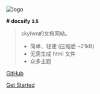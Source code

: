 ![logo](https://docsify.js.org/_media/icon.svg) 

**# docsify <small>3.5</small>**

> skylwn的文档网站。 
>
> - 简单、轻便 (压缩后 ~21kB) 
> - 无需生成 html 文件 
> - 众多主题

 [GitHub](https://github.com/docsifyjs/docsify/)

 [Get Started](zh-cn/)